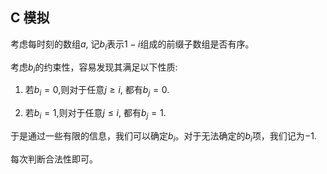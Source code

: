 ## C 模拟
考虑每时刻的数组$a$, 记$b_i$表示$1 - i$组成的前缀子数组是否有序。

考虑$b_i$的约束性，容易发现其满足以下性质:

1. 若$b_i = 0$,则对于任意$j \geq i$, 都有$b_j = 0$.

2. 若$b_i = 1$,则对于任意$j \leq i$, 都有$b_j = 1$.

于是通过一些有限的信息，我们可以确定$b_i$。对于无法确定的$b_i$项，我们记为$-1$.

每次判断合法性即可。